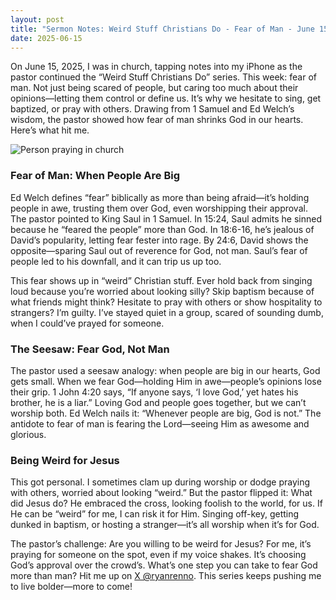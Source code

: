 ```yaml
---
layout: post
title: "Sermon Notes: Weird Stuff Christians Do - Fear of Man - June 15, 2025"
date: 2025-06-15
---
```


On June 15, 2025, I was in church, tapping notes into my iPhone as the pastor continued the “Weird Stuff Christians Do” series. This week: fear of man. Not just being scared of people, but caring too much about their opinions—letting them control or define us. It’s why we hesitate to sing, get baptized, or pray with others. Drawing from 1 Samuel and Ed Welch’s wisdom, the pastor showed how fear of man shrinks God in our hearts. Here’s what hit me.

![Person praying in church](/assets/images/prayer-fear.jpg)

### Fear of Man: When People Are Big

Ed Welch defines “fear” biblically as more than being afraid—it’s holding people in awe, trusting them over God, even worshipping their approval. The pastor pointed to King Saul in 1 Samuel. In 15:24, Saul admits he sinned because he “feared the people” more than God. In 18:6-16, he’s jealous of David’s popularity, letting fear fester into rage. By 24:6, David shows the opposite—sparing Saul out of reverence for God, not man. Saul’s fear of people led to his downfall, and it can trip us up too.

This fear shows up in “weird” Christian stuff. Ever hold back from singing loud because you’re worried about looking silly? Skip baptism because of what friends might think? Hesitate to pray with others or show hospitality to strangers? I’m guilty. I’ve stayed quiet in a group, scared of sounding dumb, when I could’ve prayed for someone.

### The Seesaw: Fear God, Not Man

The pastor used a seesaw analogy: when people are big in our hearts, God gets small. When we fear God—holding Him in awe—people’s opinions lose their grip. 1 John 4:20 says, “If anyone says, ‘I love God,’ yet hates his brother, he is a liar.” Loving God and people goes together, but we can’t worship both. Ed Welch nails it: “Whenever people are big, God is not.” The antidote to fear of man is fearing the Lord—seeing Him as awesome and glorious.

### Being Weird for Jesus

This got personal. I sometimes clam up during worship or dodge praying with others, worried about looking “weird.” But the pastor flipped it: What did Jesus do? He embraced the cross, looking foolish to the world, for us. If He can be “weird” for me, I can risk it for Him. Singing off-key, getting dunked in baptism, or hosting a stranger—it’s all worship when it’s for God.

The pastor’s challenge: Are you willing to be weird for Jesus? For me, it’s praying for someone on the spot, even if my voice shakes. It’s choosing God’s approval over the crowd’s. What’s one step you can take to fear God more than man? Hit me up on [X @ryanrenno](https://x.com/ryanrenno). This series keeps pushing me to live bolder—more to come!